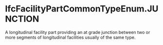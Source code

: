 IfcFacilityPartCommonTypeEnum.JUNCTION
======================================
A longitudinal facility part providing an at grade junction between two or
more segments of longitudinal facilities usually of the same type.


